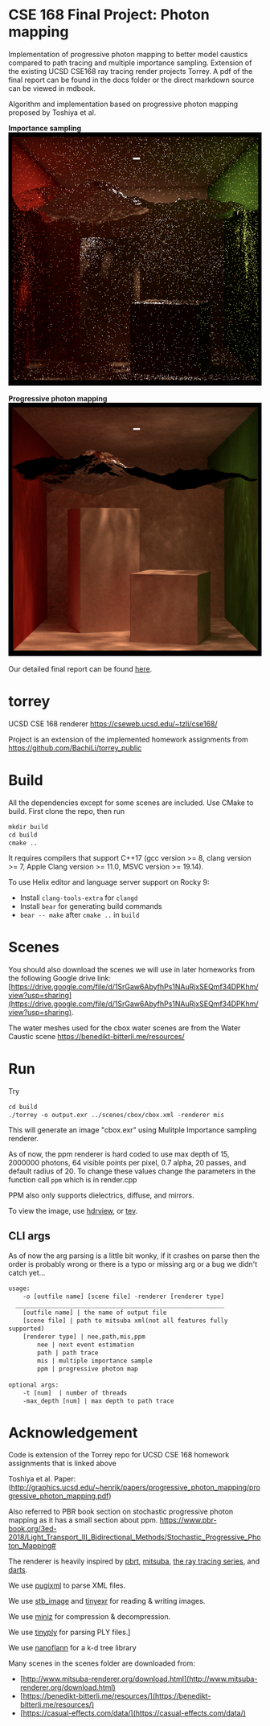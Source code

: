 # CSE 168 Final Project: Photon mapping

Implementation of progressive photon mapping to better model caustics compared to path tracing and
multiple importance sampling. Extension of the existing UCSD CSE168 ray tracing render projects
Torrey. A pdf of the final report can be found in the docs folder or the direct markdown source can
be viewed in mdbook.

Algorithm and implementation based on progressive photon mapping proposed by Toshiya et al.

**Importance sampling**\
![mis img](docs/imgs/cbox-water-mis.png "With multiple importance sampling")

**Progressive photon mapping**\
![ppm img](docs/final-project-report/src/water-ppm-2000k-photons-20-iter.png "With progressive photon mapping")

Our detailed final report can be found
[here](docs/final-project-report/Final%20Project%20Report.pdf).

# torrey
UCSD CSE 168 renderer
https://cseweb.ucsd.edu/~tzli/cse168/

Project is an extension of the implemented homework assignments from
https://github.com/BachiLi/torrey_public

# Build
All the dependencies except for some scenes are included. Use CMake to build. First clone the repo, then run
```
mkdir build
cd build
cmake ..
```
It requires compilers that support C++17 (gcc version >= 8, clang version >= 7, Apple Clang version >= 11.0, MSVC version >= 19.14).

To use Helix editor and language server support on Rocky 9:
- Install `clang-tools-extra` for `clangd`
- Install `bear` for generating build commands
- `bear -- make` after `cmake ..` in `build`

# Scenes
You should also download the scenes we will use in later homeworks from the following Google drive link: 
[https://drive.google.com/file/d/1SrGaw6AbyfhPs1NAuRjxSEQmf34DPKhm/view?usp=sharing](https://drive.google.com/file/d/1SrGaw6AbyfhPs1NAuRjxSEQmf34DPKhm/view?usp=sharing).

The water meshes used for the cbox water scenes are from the Water Caustic scene https://benedikt-bitterli.me/resources/
# Run
Try 
```
cd build
./torrey -o output.exr ../scenes/cbox/cbox.xml -renderer mis
```
This will generate an image "cbox.exr" using Mulitple Importance sampling renderer.

As of now, the ppm renderer is hard coded to use max depth of 15, 2000000 photons, 64 visible points per pixel, 0.7 alpha, 20 passes, and default radius of 20. To change these values change the parameters in the function call `ppm` which is in render.cpp

PPM also only supports dielectrics, diffuse, and mirrors.

To view the image, use [hdrview](https://github.com/wkjarosz/hdrview), or [tev](https://github.com/Tom94/tev).

## CLI args
As of now the arg parsing is a little bit wonky, if it crashes on parse then the order is probably wrong or there is a typo or missing arg or a bug we didn't catch yet...

```
usage:
    -o [outfile name] [scene file] -renderer [renderer type]
  __________________________________________________________
    [outfile name] | the name of output file
    [scene file] | path to mitsuba xml(not all features fully supported)
    [renderer type] | nee,path,mis,ppm
        nee | next event estimation
        path | path trace
        mis | multiple importance sample
        ppm | progressive photon map

optional args:
    -t [num]  | number of threads
    -max_depth [num] | max depth to path trace
```

# Acknowledgement
Code is extension of the Torrey repo for UCSD CSE 168 homework assignments that is linked above

Toshiya et al. Paper: (http://graphics.ucsd.edu/~henrik/papers/progressive_photon_mapping/progressive_photon_mapping.pdf)

Also referred to PBR book section on stochastic progressive photon mapping as it has a small section about ppm.
https://www.pbr-book.org/3ed-2018/Light_Transport_III_Bidirectional_Methods/Stochastic_Progressive_Photon_Mapping#

The renderer is heavily inspired by [pbrt](https://pbr-book.org/), [mitsuba](http://www.mitsuba-renderer.org/index_old.html), [the ray tracing series](https://raytracing.github.io/), and [darts](https://cs87-dartmouth.github.io/Fall2022/darts-overview.html).

We use [pugixml](https://pugixml.org/) to parse XML files.

We use [stb_image](https://github.com/nothings/stb) and [tinyexr](https://github.com/syoyo/tinyexr) for reading & writing images.

We use [miniz](https://github.com/richgel999/miniz) for compression & decompression.

We use [tinyply](https://github.com/ddiakopoulos/tinyply) for parsing PLY files.]

We use [nanoflann](https://github.com/jlblancoc/nanoflann) for a k-d tree library

Many scenes in the scenes folder are downloaded from:
- [http://www.mitsuba-renderer.org/download.html](http://www.mitsuba-renderer.org/download.html)
- [https://benedikt-bitterli.me/resources/](https://benedikt-bitterli.me/resources/)
- [https://casual-effects.com/data/](https://casual-effects.com/data/)
